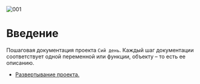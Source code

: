 ![001](https://3.bp.blogspot.com/-HDKF6GDcMD8/Xc6QlUbBDzI/AAAAAAAAElo/M3yn9nHMQ8ISeoisPgXeJOnqq9vKf1cNgCK4BGAYYCw/s400/apr.png "Введение в апр")

# Введение

Пошаговая документация проекта `Сий день`.
Каждый шаг документации соответствует одной переменной или функции, объекту – то есть ее описанию.


* [Развертывание проекта.](info.md)


